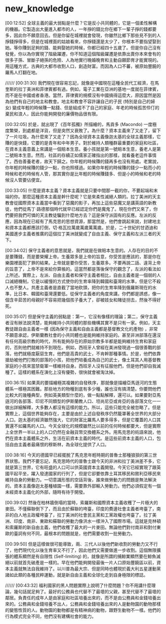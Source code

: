 # new_knowledge
[00:12:52] 全球主義的最大弱點是什麼？它是反小共同體的，它是一個柔性解構的機器。它製造出大量進入都市的人，一年掙的錢比你在鄉下一輩子掙的錢都要多，因此你不願意回去。但是你留在城裡就會發現，你雖然比鄉下那些見不到的人掙錢掙得多，但是在城裡面的姑娘看來，你掙錢還是太少了，你根本不要指望娶到她。等你賺到足夠的錢、能夠娶她的時候，你都已經四十五歲了。但是你自己沒有發覺，你以為你實現了階級躍遷，你不知道這個階級躍遷是依靠出賣你本來會有的很多子孫、冒斷子絕孫的危險、人為地實行晚婚晚育和主動自願節育才能實現的。用這種方式，古典的大都市收割人口，創造財富。而因為人口不蕃，被原始豐饒的羅馬人打翻在地。

//////
[00:31:30] 我們現在很容易忘記，就像是中國現在這種全民代工經濟，在馬奎斯的拉丁美洲和菲律賓都有過。例如，電子工業在亞洲的基地一度就在菲律賓，而不是在中國或者香港。當然，菲律賓的規模沒有中國搞得這麼大，原因當然是因為他們有自己的地主和教會。地主和教會不容許讓自己的子民 (特別是自己的婦女) 變成年輕的時候賺一點錢、但是組成不了自己的家庭、年老的時候孤苦伶仃的棄民和浪人，因此你能夠開發的廉價物品很有限。

[00:32:05] 於是，就出現了《百年孤獨》所描繪的，馬貢多 (Macondo) 一度極度繁榮，到處都是洋貨，但是突然又衰敗了。為什麼？資本主義來了又走了，留下了一片垃圾。為什麼來了又走了？因為全球資本主義像迦太基的全球主義那樣，它賺的是快錢，它要的是青年和中年男子。對於維持人類種群最重要的家庭和社區，在資本主義意義上來講是一個賠本生意。養小孩就是第一號賠本生意，養老人是第二號賠本生意。然而，社區的存續正如儒家正確指出的那樣，就看養老這件事情了。西伯善養老者，故天下歸之。你年輕的時候賺的錢再多也沒有用處。老實說，你年輕的時候賺的錢少一點，你也照樣過。如果你年輕的時候賺的錢少一點而小的時候和老的時候有人管，那其實你是比年輕的時候賺錢多、但是小的時候和老的時候沒人管要佔便宜。

[00:33:05] 什麼是資本主義？資本主義就是只要中間那一截的你，不要起端和末端的你。那麼這種資本主義是幹什麼呢？它是來柔性滅絕人類的。拉丁美洲的天主教會從國際資本主義當中看到了惡魔的影子，再加上這些惡魔又是講英語的新教徒，他們從馬丁·路德那個時代就早已經認定你們是魔鬼了。現在你們又來了，你們要把我們可憐的天主教徒騙到什麼地方去？這是保守派固有的反應。左派的反應，因為現在已經有了馬克思的思想資源，那當然是，他們會跳起來說，封建地主和資本主義都應該打倒，切·格瓦拉萬歲萬歲萬萬歲。於是，二十世紀的甘迺迪和美國進步主義者推廣的這個拉丁美洲就變成了自由主義、保守主義和左派三者的天下。

[00:34:02] 保守主義者的意思就是，我們就是在做賠本生意的。人存在的目的不是要賺錢，而是要榮耀上帝。生養眾多是上帝的旨意，你受苦是應該的，那是你在樂園裡面犯了罪的結果。上帝就是要你受苦，生養眾多。不要再說二話、違背上帝的旨意了，上帝不是來給你算帳的。這當然都是落後保守的觀念了，左派的看法如上所述。實際上，左派、自由主義者和保守主義者相比，自由主義者是一個弱的人口滅絕機制，它是以緩慢的方式使你的生育率降到韓國和臺灣的水準，但是它不殺人也不整人。共產主義者是直截了當地砍頭，把你的生育率降到俄羅斯現在的水準，比日本、韓國和臺灣還要低。從保守主義者的角度來講，你們都是誘惑，像一個含辛茹苦的母親好不容易把幾個孩子養大了，卻被妓女和賭徒拐去，然後不得好死。

[00:35:07] 但是保守主義的弱點是：第一，它沒有像樣的理論；第二，保守主義者沒有辦法說清楚，能夠維持小共同體的那些機構其實不是只有一家。例如，天主教徒跟自由主義者一樣 (因為保守主義和自由主義都是基督教文化的產物) ，非常不願意承認，伊斯蘭教社會的小共同體也是能夠維持家庭的。甚至非洲部落在還沒有任何高級宗教的時代，所有能夠存在的原始宗教多半都是能夠維持生育和家庭的，否則他們就維持不到現在。例如，西班牙人曾經在美洲發現過一個很善戰的部落，他們就極度厭惡生育。他們是高貴的武士，不肯幹那種事情。於是，他們依靠搶劫被他們打敗的部落的小孩，把他們培養成為自己的武士，像土耳其人用基督教家庭的小孩來當禁衛軍一樣維持自身。西班牙人沒有征服他們，但是他們卻自我滅種了。這樣的體系在演化上沒有優勢，很快就會被淘汰掉。

[00:36:15] 如果真的要描繪極其複雜的自發秩序，那就像是描繪亞馬遜河的生態體系一樣極其困難。那些地方的物種到底有多少種，誰也沒有搞清楚。你要問他們比較大的幾種典型，例如英美類型什麼的，做一點點解釋，還可以。如果要對亞馬遜河的各部落、印尼不同類型的伊斯蘭教人口、坦尚尼亞或肯亞的各部落文化一一做出詳細解釋，大多數人都沒有這樣的能力。所以，這些只能完全被忽略了。但是實際上，這個世界能夠存在，主要是由於上述自發秩序仍然籠罩著全世界的大部分人口。迦太基的經濟雖然強大，它的財富比羅馬人要多得多，但是它覆蓋的人口其實還不如羅馬的人口。今天全球化的規模雖然比以前的任何時候都要大，但是實際上全世界一半以上的人口仍然在金融貨幣交換體系之外。用馬克思的術語來說，他們在資本主義體系之外，生活在前資本主義的時代。是這些前資本主義的人口，包括自由主義者最痛恨的穆斯林，為全球化提供了人口。

[00:38:16] 今天的德國早已經擺脫了馬克思年輕時期的普魯士那種狼狽的第三世界狀態。我們不要忘記，馬克思時代的普魯士跟今天的非洲和拉丁美洲差不多，它就是第三世界，它有旺盛的人口可以供英國資本主義開發。今天它已經實現了跟英國平起平坐，躍入發達國家的行列了，但是它卻要依靠土耳其移民和敘利亞移民來維持自身的勞動力。一切意識形態的空話背後，誰來做勞動力的問題是無法解決的。資本主義像迦太基種植園一樣，需要靠外部輸入勞動力。他們必須假定有一個未經資本主義化的外部，隨時有待于開發。

[00:39:02] 然後在柏林牆倒塌的當時，索羅斯和國際資本主義收穫了一片極大的麥田。不僅蘇聯倒下了，而且由於蘇聯的垮臺，印度的費邊社會主義者垮臺了，南非的白人地主政權垮臺了，拉丁美洲的社會民主黨和工黨政權也垮臺了。拉丁美洲、印度、南非、東歐和蘇聯的勞動力像洪水一樣沖入了國際市場。這就是克林頓和索羅斯的新自由主義，他們收穫了最大的一片麥田。無論他們對付南非和對付東歐的臺詞有何不同，最根本的問題就是，他們需要收割一批勞動力。

[00:39:50] 但是這樣做很可能導致，兩、三代人以後他們新收割的勞動力又不行了，他們現代化以後生育率又不行了，因此他們又需要做進一步收割。這個無限擴張的體系顯然是有自限性 (Self-limiting) 的，就像是所謂的捕鯨業顯然要在鯨魚滅絕以前就首先破產是一樣的。早在他們能夠開發最後一片人口原始豐饒區以前，資本主義就無法自我維持了。以川普為最大宗、但是同時也體現於義大利五星運動黨諸如此類的各種民粹運動，就是新自由主義和全球化走到自身極限的標誌。

//////
[00:43:32] 福利國家的黑人問題實際上說明了什麼問題？你不用講什麼理論，幾句話就足夠了。最好的公務員也代替不了最壞的父親，甚至代替不了最壞的鄰居。負責任的成年人是由家庭和社區培養出來的，而不是由公務員和金錢培養出來的。公務員和金錢培養不出人，公務員和金錢培養出來的人是動物園的動物那樣的變態性質的人。動物園的動物都是有精神病的動物，跟野生動物不一樣。他們的行為模式完全不同，他們沒有建構社會的能力。
